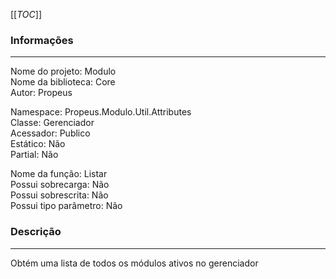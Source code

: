 [[_TOC_]]

### Informações
---
Nome do projeto: Modulo <br>
Nome da biblioteca: Core <br>
Autor: Propeus 

Namespace: Propeus.Modulo.Util.Attributes<br>
Classe: Gerenciador<br>
Acessador: Publico<br>
Estático: Não<br>
Partial: Não<br>

Nome da função: Listar<br>
Possui sobrecarga: Não<br>
Possui sobrescrita: Não<br>
Possui tipo parâmetro: Não<br>

### Descrição
---
Obtém uma lista de todos os módulos ativos no gerenciador